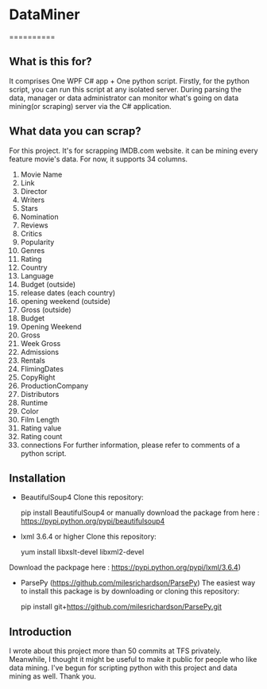 # DataMiner
==========

What is this for?
------------
It comprises One WPF C# app + One python script.
Firstly, for the python script, you can run this script at any isolated server.
During parsing the data, manager or data administrator can monitor what's going on data mining(or scraping) server via the C# application.

What data you can scrap?
------------
For this project. It's for scrapping IMDB.com website. it can be mining every feature movie's data.
For now, it supports 34 columns.
1. Movie Name
2. Link
3. Director
4. Writers
5. Stars
6. Nomination
7. Reviews
8. Critics
9. Popularity 
11. Genres
12. Rating
13. Country
14. Language
15. Budget (outside)
16. release dates (each country)
17. opening weekend (outside)
18. Gross (outside)
19. Budget
20. Opening Weekend
21. Gross
22. Week Gross
23. Admissions
24. Rentals
25. FlimingDates
26. CopyRight
27. ProductionCompany
28. Distributors
29. Runtime
30. Color
31. Film Length
32. Rating value
33. Rating count
34. connections
For further information, please refer to comments of a python script.

Installation
------------
* BeautifulSoup4
Clone this repository:

    pip install BeautifulSoup4
or manually download the package from here : 
https://pypi.python.org/pypi/beautifulsoup4

* lxml 3.6.4 or higher
Clone this repository:

    yum install libxslt-devel libxml2-devel
    
Download the packpage here : 
    https://pypi.python.org/pypi/lxml/3.6.4)

* ParsePy (https://github.com/milesrichardson/ParsePy)
The easiest way to install this package is by downloading or
cloning this repository:

    pip install git+https://github.com/milesrichardson/ParsePy.git
    
Introduction
------------
I wrote about this project more than 50 commits at TFS privately.
Meanwhile, I thought it might be useful to make it public for people who like data mining.
I've begun for scripting python with this project and data mining as well.
Thank you.
